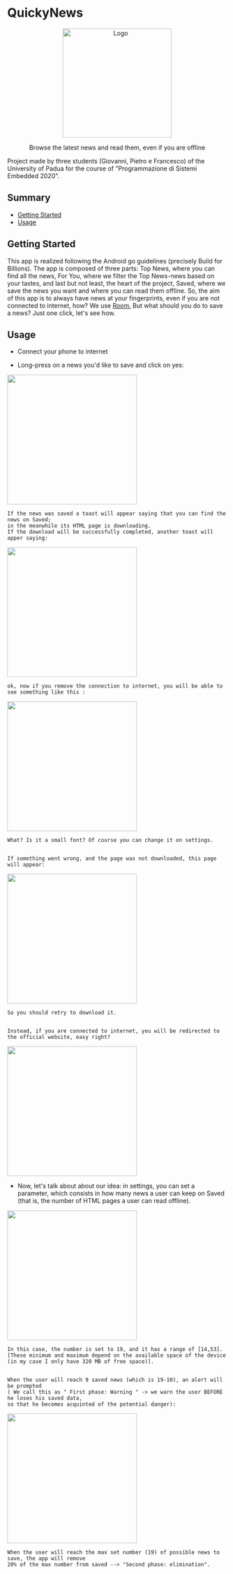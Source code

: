 # QuickyNews

<p align="center">
  <a href="https://github.com/francevarotz98/QuickyNews/">
    <img src="ic_launcher.jpeg" alt="Logo" width="250" height="250">
  </a>
  
  <p align="center">
    Browse the latest news and read them, even if you are offline 
    <br />


Project made by three students (Giovanni, Pietro e Francesco) of the University of Padua for the course of "Programmazione di Sistemi Embedded 2020".

## Summary

  - [Getting Started](#getting-started)
  - [Usage](#usage)
  
## Getting Started

This app is realized following the Android go guidelines (precisely Build for Billions).
The app is composed of three parts: Top News, where you can find all the news, For You, where we filter the Top News-news based on your tastes, and last but not least, the heart of the project, Saved, where we save the news you want and where you can read them offline. 
So, the aim of this app is to always have news at your fingerprints, even if you are not connected to internet, how? We use <a href="https://developer.android.com/topic/libraries/architecture/room">Room.</a>
But what should you do to save a news? Just one click, let's see how.

## Usage 

* Connect your phone to internet

* Long-press on a news you'd like to save and click on yes:

<img class="shadowed" src="howto_save.png" width="297" >


    If the news was saved a toast will appear saying that you can find the news on Saved; 
    in the meanwhile its HTML page is downloading.
    If the download will be successfully completed, another toast will apper saying:

<img class="shadowed" src="howto_savedHTMLPage.jpg" width="297" >

    
    ok, now if you remove the connection to internet, you will be able to see something like this :

<img class="shadowed" src="howto_savedHTMLPageOffline.png" width="297" >

    
    What? Is it a small font? Of course you can change it on settings.  


    If something went wrong, and the page was not downloaded, this page will appear: 

<img class="shadowed" src="howto_HTMLPageOffline.png" width="297" >

    So you should retry to download it.
  
  
    Instead, if you are connected to internet, you will be redirected to the official website, easy right?
  
  <img class="shadowed" src="howto_website.png" width="297" >
  
  
 
 * Now, let's talk about about our idea: in settings, you can set a parameter, which consists in how many news a user can keep on Saved (that is, the number of HTML pages a user can read offline).
  
  <img class="shadowed" src="howto_numberSaved.png" width="297" >
  
    In this case, the number is set to 19, and it has a range of [14,53]. 
    [These minimum and maximum depend on the available space of the device 
    (in my case I only have 320 MB of free space)].
  
    
    When the user will reach 9 saved news (which is 19-10), an alert will be prompted
    ( We call this as " First phase: Warning " -> we warn the user BEFORE he loses his saved data, 
    so that he becomes acquinted of the potential danger):
  
   
   <img class="shadowed" src="howto_alert.png" width="297" >
   
    
   
    
    When the user will reach the max set number (19) of possible news to save, the app will remove
    20% of the max number from saved --> "Second phase: elimination".
    
    
   
  



